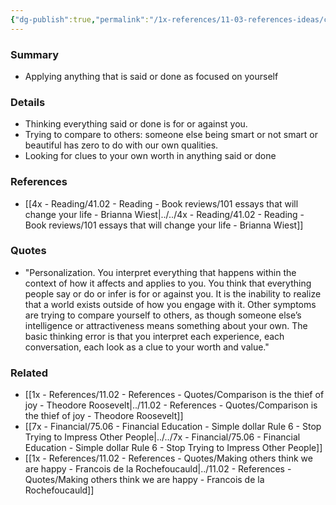 ```yaml
---
{"dg-publish":true,"permalink":"/1x-references/11-03-references-ideas/cognitive-bias-personalization/","dgHomeLink":true,"dgPassFrontmatter":false,"dgShowBacklinks":true,"dgShowLocalGraph":false,"dgShowInlineTitle":true}
---
```



### Summary
- Applying anything that is said or done as focused on yourself

### Details
- Thinking everything said or done is for or against you. 
- Trying to compare to others: someone else being smart or not smart or beautiful has zero to do with our own qualities.
- Looking for clues to your own worth in anything said or done

### References
- [[4x - Reading/41.02 - Reading - Book reviews/101 essays that will change your life - Brianna Wiest|../../4x - Reading/41.02 - Reading - Book reviews/101 essays that will change your life - Brianna Wiest]]

### Quotes
- "Personalization. You interpret everything that happens within the context of how it affects and applies to you. You think that everything people say or do or infer is for or against you. It is the inability to realize that a world exists outside of how you engage with it. Other symptoms are trying to compare yourself to others, as though someone else’s intelligence or attractiveness means something about your own. The basic thinking error is that you interpret each experience, each conversation, each look as a clue to your worth and value."

### Related
- [[1x - References/11.02 - References - Quotes/Comparison is the thief of joy - Theodore Roosevelt|../11.02 - References - Quotes/Comparison is the thief of joy - Theodore Roosevelt]]
- [[7x - Financial/75.06 - Financial Education - Simple dollar Rule 6 - Stop Trying to Impress Other People|../../7x - Financial/75.06 - Financial Education - Simple dollar Rule 6 - Stop Trying to Impress Other People]]
- [[1x - References/11.02 - References - Quotes/Making others think we are happy - Francois de la Rochefoucauld|../11.02 - References - Quotes/Making others think we are happy - Francois de la Rochefoucauld]]